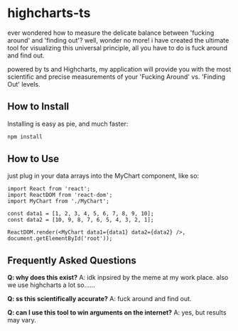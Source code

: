 # highcharts-ts

ever wondered how to measure the delicate balance between 'fucking around' and 'finding out'? well, wonder no more! i have created the ultimate tool for visualizing this universal principle, all you have to do is fuck around and find out. 

powered by ts and Highcharts, my application will provide you with the most scientific and precise measurements of your 'Fucking Around' vs. 'Finding Out' levels.

## How to Install

Installing is easy as pie, and much faster:

```bash
npm install
```

## How to Use
just plug in your data arrays into the MyChart component, like so:
```tsx
import React from 'react';
import ReactDOM from 'react-dom';
import MyChart from './MyChart';

const data1 = [1, 2, 3, 4, 5, 6, 7, 8, 9, 10];
const data2 = [10, 9, 8, 7, 6, 5, 4, 3, 2, 1];

ReactDOM.render(<MyChart data1={data1} data2={data2} />, document.getElementById('root'));
```
## Frequently Asked Questions 
**Q: why does this exist?**
A: idk inpsired by the meme at my work place. also we use highcharts a lot so......

**Q: ss this scientifically accurate?**
A: fuck around and find out.

**Q: can I use this tool to win arguments on the internet?**
A: yes, but results may vary.
